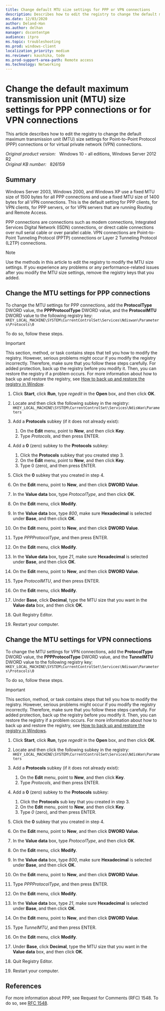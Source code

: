 ```yaml
---
title: Change default MTU size settings for PPP or VPN connections
description: Describes how to edit the registry to change the default maximum transmission unit (MTU) size settings for Point-to-Point Protocol (PPP) connections or for virtual private network (VPN) connections.
ms.date: 12/03/2020
author: Deland-Han
ms.author: delhan
manager: dscontentpm
audience: itpro
ms.topic: troubleshooting
ms.prod: windows-client
localization_priority: medium
ms.reviewer: kaushika, tode
ms.prod-support-area-path: Remote access
ms.technology: Networking
---
```

# Change the default maximum transmission unit (MTU) size settings for PPP connections or for VPN connections

This article describes how to edit the registry to change the default maximum transmission unit (MTU) size settings for Point-to-Point Protocol (PPP) connections or for virtual private network (VPN) connections.

_Original product version:_ &nbsp; Windows 10 - all editions, Windows Server 2012 R2  
_Original KB number:_ &nbsp; 826159

## Summary

Windows Server 2003, Windows 2000, and Windows XP use a fixed MTU size of 1500 bytes for all PPP connections and use a fixed MTU size of 1400 bytes for all VPN connections. This is the default setting for PPP clients, for VPN clients, for PPP servers, or for VPN servers that are running Routing and Remote Access.

PPP connections are connections such as modem connections, Integrated Services Digital Network (ISDN) connections, or direct cable connections over null serial cable or over parallel cable. VPN connections are Point-to-Point Tunneling Protocol (PPTP) connections or Layer 2 Tunneling Protocol (L2TP) connections.

> [!NOTE]
> Use the methods in this article to edit the registry to modify the MTU size settings. If you experience any problems or any performance-related issues after you modify the MTU size settings, remove the registry keys that you added.

## Change the MTU settings for PPP connections

To change the MTU settings for PPP connections, add the **ProtocolType** DWORD value, the **PPPProtocolType** DWORD value, and the **ProtocolMTU** DWORD value to the following registry key:  
`HKEY_LOCAL_MACHINE\SYSTEM\CurrentControlSet\Services\Ndiswan\Parameters\Protocols\0`

To do so, follow these steps.

> [!IMPORTANT]
> This section, method, or task contains steps that tell you how to modify the registry. However, serious problems might occur if you modify the registry incorrectly. Therefore, make sure that you follow these steps carefully. For added protection, back up the registry before you modify it. Then, you can restore the registry if a problem occurs. For more information about how to back up and restore the registry, see [How to back up and restore the registry in Window](https://support.microsoft.com/help/322756).

1. Click **Start**, click **Run**, type *regedit* in the **Open** box, and then click **OK**.
2. Locate and then click the following subkey in the registry:  
    `HKEY_LOCAL_MACHINE\SYSTEM\CurrentControlSet\Services\NdisWan\Parameters`

3. Add a **Protocols** subkey (if it does not already exist):
    1. On the **Edit** menu, point to **New**, and then click **Key**.
    2. Type *Protocols*, and then press ENTER.

4. Add a **0** (zero) subkey to the **Protocols** subkey:
    1. Click the **Protocols** subkey that you created step 3.
    2. On the **Edit** menu, point to **New**, and then click **Key**.
    3. Type 0 (zero), and then press ENTER.

5. Click the **0** subkey that you created in step 4.
6. On the **Edit** menu, point to **New**, and then click **DWORD Value**.
7. In the **Value data** box, type *ProtocolType*, and then click **OK**.
8. On the **Edit** menu, click **Modify**.
9. In the **Value data** box, type *800*, make sure **Hexadecimal** is selected under **Base**, and then click **OK**.
10. On the **Edit** menu, point to **New**, and then click **DWORD Value**.
11. Type *PPPProtocolType*, and then press ENTER.
12. On the **Edit** menu, click **Modify**.
13. In the **Value data** box, type *21*, make sure **Hexadecimal** is selected under **Base**, and then click **OK**.
14. On the **Edit** menu, point to **New**, and then click **DWORD Value**.
15. Type *ProtocolMTU*, and then press ENTER.
16. On the **Edit** menu, click **Modify**.
17. Under **Base**, click **Decimal**, type the MTU size that you want in the **Value data** box, and then click **OK**.
18. Quit Registry Editor.
19. Restart your computer.

## Change the MTU settings for VPN connections

To change the MTU settings for VPN connections, add the **ProtocolType** DWORD value, the **PPPProtocolType** DWORD value, and the **TunnelMTU** DWORD value to the following registry key:  
`HKEY_LOCAL_MACHINE\SYSTEM\CurrentControlSet\Services\Ndiswan\Parameters\Protocols\0`

To do so, follow these steps.

> [!IMPORTANT]
> This section, method, or task contains steps that tell you how to modify the registry. However, serious problems might occur if you modify the registry incorrectly. Therefore, make sure that you follow these steps carefully. For added protection, back up the registry before you modify it. Then, you can restore the registry if a problem occurs. For more information about how to back up and restore the registry, see [How to back up and restore the registry in Windows](https://support.microsoft.com/help/322756).

1. Click **Start**, click **Run**, type *regedit* in the **Open** box, and then click **OK**.
2. Locate and then click the following subkey in the registry:  
 `HKEY_LOCAL_MACHINE\SYSTEM\CurrentControlSet\Services\NdisWan\Parameters`

3. Add a **Protocols** subkey (if it does not already exist):
    1. On the **Edit** menu, point to **New**, and then click **Key**.
    2. Type *Protocols*, and then press ENTER.

4. Add a **0** (zero) subkey to the **Protocols** subkey:
    1. Click the **Protocols** sub key that you created in step 3.
    2. On the **Edit** menu, point to **New**, and then click **Key**.
    3. Type *0* (zero), and then press ENTER.

5. Click the **0** subkey that you created in step 4.
6. On the **Edit** menu, point to **New**, and then click **DWORD Value**.
7. In the **Value data** box, type *ProtocolType*, and then click **OK**.
8. On the **Edit** menu, click **Modify**.
9. In the **Value data** box, type *800*, make sure **Hexadecimal** is selected under **Base**, and then click **OK**.
10. On the **Edit** menu, point to **New**, and then click **DWORD Value**.
11. Type *PPPProtocolType*, and then press ENTER.
12. On the **Edit** menu, click **Modify**.
13. In the **Value data** box, type *21*, make sure **Hexadecimal** is selected under **Base**, and then click **OK**.
14. On the **Edit** menu, point to **New**, and then click **DWORD Value**.
15. Type *TunnelMTU*, and then press ENTER.
16. On the **Edit** menu, click **Modify**.
17. Under **Base**, click **Decimal**, type the MTU size that you want in the **Value data** box, and then click **OK**.
18. Quit Registry Editor.
19. Restart your computer.

## References

For more information about PPP, see Request for Comments (RFC) 1548. To do so, see [RFC 1548](https://www.ietf.org/rfc/rfc1548.txt?number=1548).
